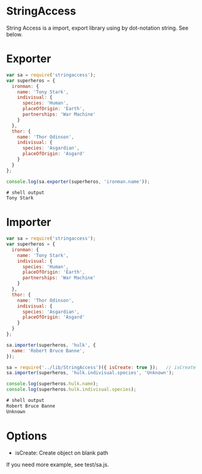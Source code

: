 StringAccess
============

String Access is a import, export library using by dot-notation string. See below.

# Exporter

```js
var sa = require('stringaccess');
var superheros = {
  ironman: {
    name: 'Tony Stark',
    indivisual: {
      species: 'Human',
      placeOfOrigin: 'Earth',
      partnerships: 'War Machine'
    }
  },
  thor: {
    name: 'Thor Odinson',
    indivisual: {
      species: 'Asgardian',
      placeOfOrigin: 'Asgard'
    }
  }
};

console.log(sa.exporter(superheros, 'ironman.name'));

# shell output
Tony Stark
```

# Importer

```js
var sa = require('stringaccess');
var superheros = {
  ironman: {
    name: 'Tony Stark',
    indivisual: {
      species: 'Human',
      placeOfOrigin: 'Earth',
      partnerships: 'War Machine'
    }
  },
  thor: {
    name: 'Thor Odinson',
    indivisual: {
      species: 'Asgardian',
      placeOfOrigin: 'Asgard'
    }
  }
};

sa.importer(superheros, 'hulk', { 
  name: 'Robert Bruce Banne',
});

sa = require('../lib/StringAccess')({ isCreate: true });   // isCreate options is create object on blank path
sa.importer(superheros, 'hulk.indivisual.species', 'Unknown');

console.log(superheros.hulk.name);
console.log(superheros.hulk.indivisual.species);

# shell output
Robert Bruce Banne
Unknown
```

# Options
* isCreate: Create object on blank path

If you need more example, see test/sa.js.